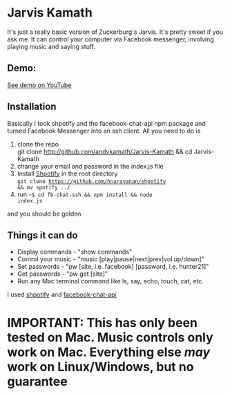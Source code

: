 # Jarvis Kamath

It's just a really basic version of Zuckerburg's Jarvis. It's pretty sweet if you ask me. It can control your computer via Facebook messenger, involving playing music and saying stuff. 

## Demo:
[See demo on YouTube](https://www.youtube.com/watch?v=DGitU0iMVVk)

## Installation
Basically I took shpotify and the facebook-chat-api npm package and turned Facebook Messenger into an ssh client. All you need to do is 

1. clone the repo <br>git clone http://github.com/andykamath/Jarvis-Kamath && cd Jarvis-Kamath</code>
2. change your email and password in the index.js file
3. Install [Shpotify](https://github.com/hnarayanan/shpotify) in the root directory <br><code>git clone https://github.com/hnarayanan/shpotify && mv spotify ../</code>
3. run <code>~$ cd fb-chat-ssh && npm install && node index.js</code>

and you should be golden

## Things it can do
* Display commands - "show commands"
* Control your music - "music [play|pause|next|prev|vol up/down]"
* Set passwords - "pw [site, i.e. facebook] [password, i.e. hunter21]"
* Get passwords - "pw get [site]"
* Run any Mac terminal command like ls, say, echo, touch, cat, etc.

I used [shpotify](https://github.com/hnarayanan/shpotify/archive/master.zip) and [facebook-chat-api](https://www.npmjs.com/package/facebook-chat-api)

# IMPORTANT: This has only been tested on Mac. Music controls only work on Mac. Everything else *may* work on Linux/Windows, but no guarantee
